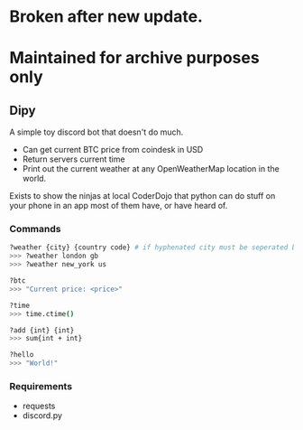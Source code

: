# Broken after new update. 
# Maintained for archive purposes only

## Dipy

A simple toy discord bot that doesn't do much.

- Can get current BTC price from coindesk in USD
- Return servers current time
- Print out the current weather at any OpenWeatherMap location in the world.

Exists to show the ninjas at local CoderDojo that python can do stuff on your phone in an app most of them have, or have heard of.

### Commands

```bash
?weather {city} {country code} # if hyphenated city must be seperated by underscore
>>> ?weather london gb
>>> ?weather new_york us

?btc
>>> "Current price: <price>"

?time
>>> time.ctime()

?add {int} {int}
>>> sum{int + int}

?hello
>>> "World!"

```

### Requirements

- requests
- discord.py
